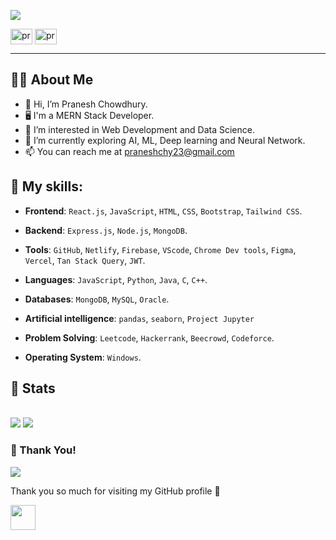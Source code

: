 
<p>
	<img src="https://readme-typing-svg.herokuapp.com?font=OpenSans&size=28&duration=2300&color=00cbf3&center=false&vCenter=true&multiline=true&width=300&height=60&lines=Hi!+%F0%9F%91%8B">
</p>

<div align="left">
 <a href="https://linkedin.com/in/praneshchowdhury/" target="blank"><img align="center" src="https://raw.githubusercontent.com/rahuldkjain/github-profile-readme-generator/master/src/images/icons/Social/linked-in-alt.svg" alt="pranesh linkedin" height="25" width="35" /></a>
	<a href="https://www.facebook.com/praneshchow/" target="blank"><img align="center" src="https://raw.githubusercontent.com/rahuldkjain/github-profile-readme-generator/master/src/images/icons/Social/facebook.svg" alt="pranesh facebook" height="25" width="35" /></a>
</div>

<hr>

## 🙋‍♂️ About Me
- 👋 Hi, I’m Pranesh Chowdhury.
- 🖥️ I'm a MERN Stack Developer.
- 👀 I’m interested in Web Development and Data Science. 
- 🌱 I’m currently exploring AI, ML, Deep learning and Neural Network.
- 📫 You can reach me at praneshchy23@gmail.com


## 🥇 My skills:

- **Frontend**: `React.js`, `JavaScript`, `HTML`, `CSS`, `Bootstrap`, `Tailwind CSS`.

- **Backend**: `Express.js`, `Node.js`, `MongoDB`. 

- **Tools**: `GitHub`, `Netlify`, `Firebase`, `VScode`, `Chrome Dev tools`, `Figma`, `Vercel`, `Tan Stack Query`, `JWT`. 

- **Languages**: `JavaScript`, `Python`, `Java`, `C`, `C++`.

- **Databases**: `MongoDB`, `MySQL`, `Oracle`.

- **Artificial intelligence**: `pandas`, `seaborn`, `Project Jupyter`

- **Problem Solving**: `Leetcode`, `Hackerrank`, `Beecrowd`, `Codeforce`.

- **Operating System**: `Windows`.


## :pencil: Stats
<br/>
<div>
	<img src="https://gh-readme.vercel.app/api?username=praneshchow&show_icons=true&include_all_commits=true&count_private=true&count_private=true&hide_border=true&title_color=00cbf3&text_color=00cbf3&icon_color=00cbf3&bg_color=040506&hide_rank=true&line_height=28" />
	<img src="https://gh-readme.vercel.app/api/top-langs/?username=praneshchow&layout=compact&langs_count=10&hide_border=true&title_color=00cbf3&text_color=00cbf3&icon_color=00cbf3&bg_color=040506&card_width=220" />
</div>


### :hugs: Thank You!   

![](https://komarev.com/ghpvc/?username=Praneshchow&color=blueviolet&style=for-the-badge)

Thank you so much for visiting my GitHub profile 💛

<img src="https://raw.githubusercontent.com/innng/innng/master/assets/kyubey.gif" height="40" />
